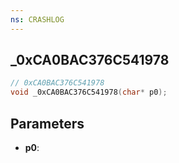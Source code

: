 ```yaml
---
ns: CRASHLOG
---
```

## _0xCA0BAC376C541978

```c
// 0xCA0BAC376C541978
void _0xCA0BAC376C541978(char* p0);
```

## Parameters
* **p0**:
